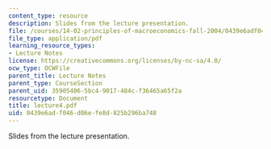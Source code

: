 ```yaml
---
content_type: resource
description: Slides from the lecture presentation.
file: /courses/14-02-principles-of-macroeconomics-fall-2004/0439e6adf046d06efe8d825b296ba748_lecture4.pdf
file_type: application/pdf
learning_resource_types:
- Lecture Notes
license: https://creativecommons.org/licenses/by-nc-sa/4.0/
ocw_type: OCWFile
parent_title: Lecture Notes
parent_type: CourseSection
parent_uid: 35905406-5bc4-9017-484c-f36465a65f2a
resourcetype: Document
title: lecture4.pdf
uid: 0439e6ad-f046-d06e-fe8d-825b296ba748
---
```

Slides from the lecture presentation.